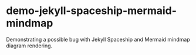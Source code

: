 # demo-jekyll-spaceship-mermaid-mindmap

Demonstrating a possible bug with Jekyll Spaceship and Mermaid mindmap diagram rendering.
